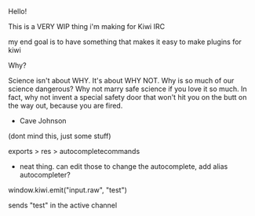 Hello!

This is a VERY WIP thing i'm making for Kiwi IRC

my end goal is to have something that makes it easy to make plugins for kiwi

Why?

Science isn't about WHY. It's about WHY NOT. Why is so much of our science dangerous? Why not marry safe science if you love it so much. In fact, why not invent a special safety door that won't hit you on the butt on the way out, because you are fired.

- Cave Johnson






(dont mind this, just some stuff)

exports > res > autocompletecommands
- neat thing. can edit those to change the autocomplete, add alias autocompleter?

window.kiwi.emit("input.raw", "test")

sends "test" in the active channel
